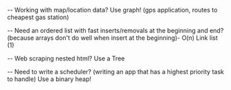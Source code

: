 -- Working with map/location data? Use graph!
  (gps application, routes to cheapest gas station)

-- Need an ordered list with fast inserts/removals
   at the beginning and end?
    (because arrays don't do well when insert at the beginning)- O(n)
   Link list (1)

-- Web scraping nested html? Use a Tree

-- Need to write a scheduler?
(writing an app that has a highest priority task to handle)
 Use a binary heap!
